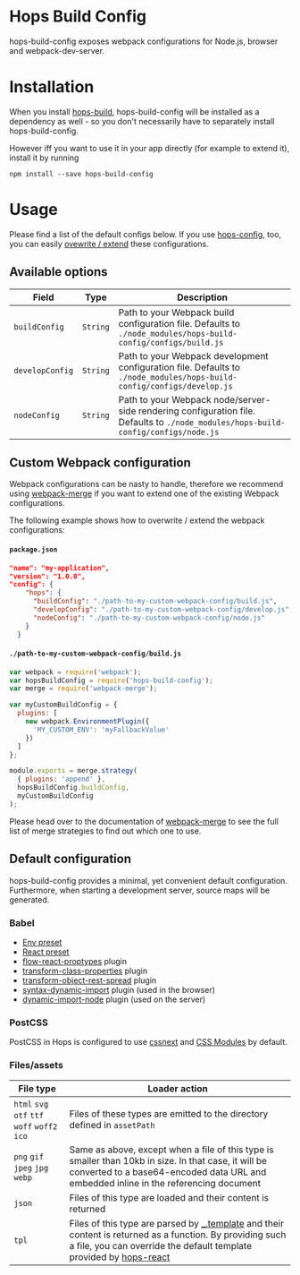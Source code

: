 # Hops Build Config

hops-build-config exposes webpack configurations for Node.js, browser and webpack-dev-server.

# Installation
When you install [hops-build](https://github.com/xing/hops/tree/master/packages/build), hops-build-config will be installed as a dependency as well - so you don't necessarily have to separately install hops-build-config.

However iff you want to use it in your app directly (for example to extend it), install it by running

```
npm install --save hops-build-config
```

# Usage

Please find a list of the default configs below. If you use [hops-config](https://github.com/xing/hops/tree/master/packages/config), too, you can easily [ovewrite / extend](#overwrite-configs-via-packagejson) these configurations.

## Available options
| Field | Type | Description |
|-------|------|-------------|
| `buildConfig` | `String` | Path to your Webpack build configuration file. Defaults to `./node_modules/hops-build-config/configs/build.js` |
| `developConfig` | `String` | Path to your Webpack development configuration file. Defaults to `./node_modules/hops-build-config/configs/develop.js` |
| `nodeConfig` | `String` | Path to your Webpack node/server-side rendering configuration file. Defaults to `./node_modules/hops-build-config/configs/node.js` |


## Custom Webpack configuration
Webpack configurations can be nasty to handle, therefore we recommend using [webpack-merge](https://www.npmjs.com/package/webpack-merge) if you want to extend one of the existing Webpack configurations.

The following example shows how to overwrite / extend the webpack configurations:

#### `package.json`
``` JSON
"name": "my-application",
"version": "1.0.0",
"config": {
    "hops": {
      "buildConfig": "./path-to-my-custom-webpack-config/build.js",
      "developConfig": "./path-to-my-custom-webpack-config/develop.js",
      "nodeConfig": "./path-to-my-custom-webpack-config/node.js"
    }
  }
```

#### `./path-to-my-custom-webpack-config/build.js`
```javascript
var webpack = require('webpack');
var hopsBuildConfig = require('hops-build-config');
var merge = require('webpack-merge');

var myCustomBuildConfig = {
  plugins: [
    new webpack.EnvironmentPlugin({
      'MY_CUSTOM_ENV': 'myFallbackValue'
    })
  ]
};

module.exports = merge.strategy(
  { plugins: 'append' },
  hopsBuildConfig.buildConfig,
  myCustomBuildConfig
);
```
Please head over to the documentation of [webpack-merge](https://www.npmjs.com/package/webpack-merge) to see the full list of merge strategies to find out which one to use.


## Default configuration

hops-build-config provides a minimal, yet convenient default configuration. Furthermore, when starting a development server, source maps will be generated.

### Babel
- [Env preset](http://babeljs.io/docs/plugins/preset-env/)
- [React preset](https://www.npmjs.com/package/babel-preset-react) 
- [flow-react-proptypes](https://www.npmjs.com/package/babel-plugin-flow-react-proptypes) plugin
- [transform-class-properties](https://www.npmjs.com/package/babel-plugin-transform-class-properties) plugin
- [transform-object-rest-spread](https://www.npmjs.com/package/babel-plugin-transform-object-rest-spread) plugin
- [syntax-dynamic-import](https://www.npmjs.com/package/babel-plugin-syntax-dynamic-import) plugin (used in the browser)
- [dynamic-import-node](https://www.npmjs.com/package/babel-plugin-dynamic-import-node) plugin (used on the server)

### PostCSS

PostCSS in Hops is configured to use [cssnext](http://cssnext.io/) and [CSS Modules](https://github.com/css-modules/css-modules) by default.

### Files/assets

| File type | Loader action |
|-----------|---------------|
| `html` `svg` `otf` `ttf` `woff` `woff2` `ico` | Files of these types are emitted to the directory defined in `assetPath` |
| `png` `gif` `jpeg` `jpg` `webp` | Same as above, except when a file of this type is smaller than 10kb in size. In that case, it will be converted to a base64-encoded data URL and embedded inline in the referencing document |
| `json` | Files of this type are loaded and their content is returned |
| `tpl` | Files of this type are parsed by [_.template](https://lodash.com/docs/4.17.4#template) and their content is returned as a function. By providing such a file, you can override the default template provided by [hops-react](https://www.npmjs.com/package/hops-react) |
